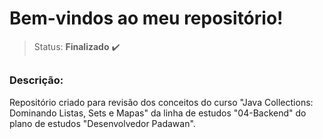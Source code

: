 # Bem-vindos ao meu repositório!

>Status: **Finalizado** ✔️

##

### **Descrição:** 

Repositório criado para revisão dos conceitos do curso "Java Collections: Dominando Listas, Sets e Mapas" da linha de estudos "04-Backend" do plano de estudos "Desenvolvedor Padawan".
